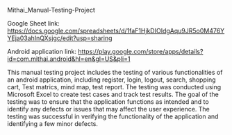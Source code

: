 Mithai_Manual-Testing-Project

Google Sheet link: https://docs.google.com/spreadsheets/d/1faF1HjkDIOIdgAqu9JR5o0M476YYEja03ahInQXsjgc/edit?usp=sharing

Android application link: https://play.google.com/store/apps/details?id=com.mithai.android&hl=en&gl=US&pli=1

This manual testing project includes the testing of various functionalities of an android application, including register, login, logout, search, shopping cart, Test matrics, mind map, test report. The testing was conducted using Microsoft Excel to create test cases and track test results. The goal of the testing was to ensure that the application functions as intended and to identify any defects or issues that may affect the user experience. The testing was successful in verifying the functionality of the application and identifying a few minor defects.